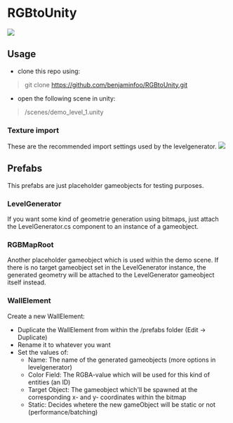 # RGBtoUnity

<img src="/readme/demo_level_1.png">  

## Usage
* clone this repo using: 
 > git clone https://github.com/benjaminfoo/RGBtoUnity.git
* open the following scene in unity: 
 > /scenes/demo_level_1.unity


### Texture import
These are the recommended import settings used by  the levelgenerator.
<img src="/readme/textureSettings.png">  

## Prefabs
This prefabs are just placeholder gameobjects for testing purposes. 

### LevelGenerator 
If you want some kind of geometrie generation using bitmaps, just attach the LevelGenerator.cs component to an instance of a gameobject.


### RGBMapRoot
Another placeholder gameobject which is used within the demo scene. If there is no target gameobject set in the LevelGenerator instance, the generated geometry will be attached to the LevelGenerator gameobject itself instead.

### WallElement 
Create a new WallElement: 
 * Duplicate the WallElement from within the /prefabs folder (Edit -> Duplicate)
 * Rename it to whatever you want
 * Set the values of:
    * Name: The name of the generated gameobjects (more options in levelgenerator)
	* Color Field: The RGBA-value which will be used for this kind of entities (an ID)
	* Target Object: The gameobject which'll be spawned at the corresponding x- and y- coordinates within the bitmap
	* Static: Decides whetere the new gameObject will be static or not (performance/batching)
